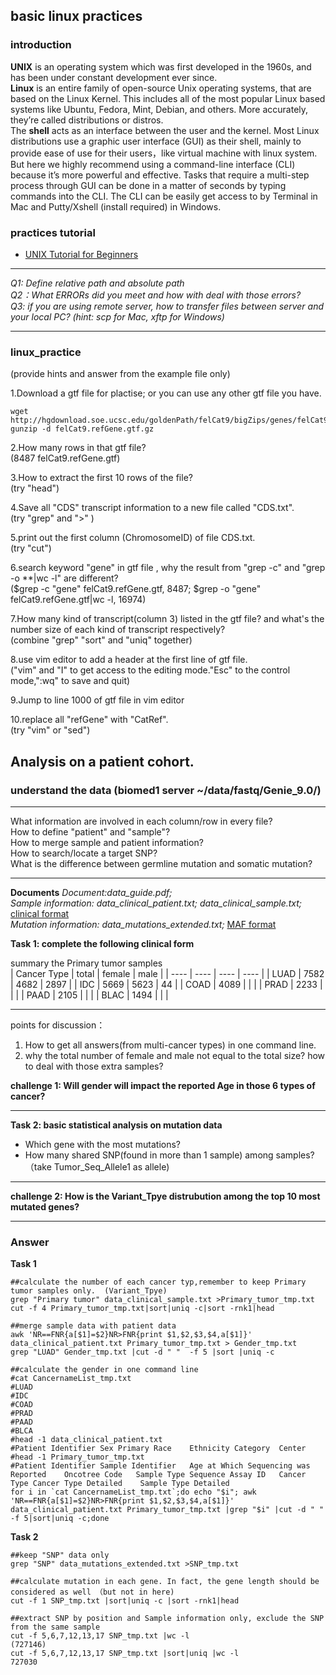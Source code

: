 ## basic linux practices  

### introduction
**UNIX** is an operating system which was first developed in the 1960s, and has been under constant development ever since.  
**Linux** is an entire family of open-source Unix operating systems, that are based on the Linux Kernel. This includes all of the most popular Linux based systems like Ubuntu, Fedora, Mint, Debian, and others. More accurately, they’re called distributions or distros.  
The **shell** acts as an interface between the user and the kernel. Most Linux distributions use a graphic user interface (GUI) as their shell, mainly to provide ease of use for their users，like virtual machine with linux system.  But here we highly recommend using a command-line interface (CLI) because it’s more powerful and effective. Tasks that require a multi-step process through GUI can be done in a matter of seconds by typing commands into the CLI.  The CLI can be easily get access to by Terminal in Mac and Putty/Xshell (install required) in Windows.

### practices tutorial
  - [UNIX Tutorial for Beginners](http://www.ee.surrey.ac.uk/Teaching/Unix/)
  
*************************************************************
*Q1: Define relative path and absolute path*  
*Q2：What ERRORs did you meet and how with deal with those errors?*  
*Q3: if you are using remote server, how to transfer files between server and your local PC? (hint: scp for Mac, xftp for Windows)*   
*************************************************************
  
### linux_practice 
(provide hints and answer from the example file only)  

1.Download a gtf file for plactise; or you can use any other gtf file you have.
```
wget http://hgdownload.soe.ucsc.edu/goldenPath/felCat9/bigZips/genes/felCat9.refGene.gtf.gz
gunzip -d felCat9.refGene.gtf.gz
```

2.How many rows in that gtf file?    
(8487 felCat9.refGene.gtf)  
  
3.How to extract the first 10 rows of the file?  
(try "head")  
  
4.Save all "CDS" transcript information to a new file called "CDS.txt".  
(try "grep" and ">" )  
  
5.print out the first column (ChromosomeID) of file CDS.txt.  
(try "cut")

6.search keyword "gene" in gtf file , why the result from "grep -c" and "grep -o \*\*|wc -l" are different?  
($grep -c "gene" felCat9.refGene.gtf, 8487; $grep -o "gene" felCat9.refGene.gtf|wc -l, 16974)  

7.How many kind of transcript(column 3) listed in the gtf file? and what's the number size of each kind of transcript respectively?  
(combine "grep" "sort" and "uniq" together)  

8.use vim editor to add a header at the first line  of gtf file.  
("vim" and "I" to get access to the editing mode."Esc" to the control mode,":wq" to save and quit)  

9.Jump to line 1000 of gtf file in vim editor  
  
10.replace all "refGene" with "CatRef".  
(try "vim" or "sed")

  
    
    
  
## Analysis on a patient cohort.  

### understand the data  (biomed1 server ~/data/fastq/Genie_9.0/)   

************************************************************* 
What information are involved in each column/row in every file?  
How to define "patient" and "sample"?  
How to merge sample and patient information?  
How to search/locate a target SNP?  
What is the difference between germline mutation and somatic mutation?  
*************************************************************

**Documents**
*Document:data_guide.pdf;*  
*Sample information: data_clinical_patient.txt; data_clinical_sample.txt;*    [clinical format](https://docs.cbioportal.org/5.1-data-loading/data-loading/file-formats#clinical-data)  
*Mutation information: data_mutations_extended.txt;*  [MAF format](https://docs.cbioportal.org/5.1-data-loading/data-loading/file-formats#mutation-data)   
  
  

**Task 1: complete the following clinical form**  

summary the Primary tumor samples  
|  Cancer Type  | total |  female   | male  |
|  ----  | ----  |  ----  | ----  |
| LUAD  | 7582 | 4682  | 2897 |
| IDC  | 5669 | 5623  | 44 |
| COAD  | 4089 |    |    |
| PRAD  | 2233 |    |    |
| PAAD  | 2105 |    |    |
| BLAC  | 1494 |    |    | 

*************************  
points for discussion：  
1. How to get all answers(from multi-cancer types) in one command line.  
2. why the total number of female and male not equal to the total size? how to deal with those extra samples?    

**challenge 1: Will gender will impact the reported Age in those 6 types of cancer?**  

*************************

  
  
  
**Task 2: basic statistical analysis on mutation data**   

- Which gene with the most mutations?  
- How many shared SNP(found in more than 1 sample) among samples?  （take Tumor_Seq_Allele1 as allele)  

***************************  

**challenge 2: How is the Variant_Tpye distrubution among the top 10 most mutated genes?**  
**********************








### Answer

**Task 1**  

```
##calculate the number of each cancer typ,remember to keep Primary tumor samples only.  (Variant_Tpye)
grep "Primary tumor" data_clinical_sample.txt >Primary_tumor_tmp.txt
cut -f 4 Primary_tumor_tmp.txt|sort|uniq -c|sort -rnk1|head  

##merge sample data with patient data  
awk 'NR==FNR{a[$1]=$2}NR>FNR{print $1,$2,$3,$4,a[$1]}'  data_clinical_patient.txt Primary_tumor_tmp.txt > Gender_tmp.txt  
grep "LUAD" Gender_tmp.txt |cut -d " "  -f 5 |sort |uniq -c  

##calculate the gender in one command line
#cat CancernameList_tmp.txt 
#LUAD  
#IDC  
#COAD  
#PRAD  
#PAAD  
#BLCA  
#head -1 data_clinical_patient.txt
#Patient Identifier	Sex	Primary Race	Ethnicity Category	Center  
#head -1 Primary_tumor_tmp.txt 
#Patient Identifier	Sample Identifier	Age at Which Sequencing was Reported	Oncotree Code	Sample Type	Sequence Assay ID	Cancer Type	Cancer Type Detailed	Sample Type Detailed  
for i in `cat CancernameList_tmp.txt`;do echo "$i"; awk 'NR==FNR{a[$1]=$2}NR>FNR{print $1,$2,$3,$4,a[$1]}'  data_clinical_patient.txt Primary_tumor_tmp.txt |grep "$i" |cut -d " " -f 5|sort|uniq -c;done  
```  

**Task 2**  

```
##keep "SNP" data only  
grep "SNP" data_mutations_extended.txt >SNP_tmp.txt  

##calculate mutation in each gene. In fact, the gene length should be considered as well （but not in here)  
cut -f 1 SNP_tmp.txt |sort|uniq -c |sort -rnk1|head  

##extract SNP by position and Sample information only, exclude the SNP from the same sample
cut -f 5,6,7,12,13,17 SNP_tmp.txt |wc -l
(727146)
cut -f 5,6,7,12,13,17 SNP_tmp.txt |sort|uniq |wc -l
727030  
```









